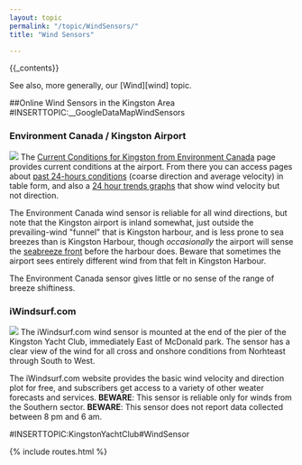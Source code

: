 ```yaml
---
layout: topic
permalink: "/topic/WindSensors/"
title: "Wind Sensors"

---
```


{{_contents}}

See also, more generally, our [Wind][wind] topic.

##Online Wind Sensors in the Kingston Area
#INSERTTOPIC:__GoogleDataMapWindSensors
<h3>Environment Canada / Kingston Airport</h3>
<a href="http://weatheroffice.ec.gc.ca/city/pages/on-69_metric_e.html"><img class="floatleft" border="0" src="http://k7waterfront.org/Images/AirportGraph.jpg"></a>
The <a href="http://weatheroffice.ec.gc.ca/city/pages/on-69_metric_e.html">Current Conditions for Kingston from Environment Canada</a> page provides current conditions at the airport.  From there you can access pages about <a href="http://weatheroffice.ec.gc.ca/trends_table/pages/ygk_metric_e.html">past 24-hours conditions</a> (coarse direction and average velocity) in table form, and also a <a href="http://weatheroffice.ec.gc.ca/forecast/trends_graph_e.html?ygk&unit=m">24 hour trends graphs</a> that show wind velocity but not direction.
<p>The Environment Canada wind sensor is reliable for all wind directions, but note that the Kingston airport is inland somewhat, just outside the prevailing-wind "funnel" that is Kingston harbour, and is less prone to sea breezes than is Kingston Harbour, though <i>occasionally</i> the airport will sense the <a href="http://marine.rutgers.edu/cool/seabreeze/tutorial.html">seabreeze front</a> before the harbour does.  Beware that sometimes the airport sees entirely different wind from that felt in Kingston Harbour.
<p>The Environment Canada sensor gives little or no sense of the range of breeze shiftiness.

<h3>iWindsurf.com</h3>
<a href="http://www.iwindsurf.com/windandwhere.iws?siteID=121"><img class="floatleft" src="http://k7waterfront.org/Images/iWindsurfGraph.jpg"></a>
The iWindsurf.com wind sensor is mounted at the end of the pier of the Kingston Yacht Club, immediately East of McDonald park. The sensor has a clear view of the wind for all cross and onshore conditions from Norhteast through South to West.

The iWindsurf.com website provides the basic wind velocity and direction plot for free, and subscribers get access to a variety of other weater forecasts and services.
<b>BEWARE</b>: This sensor is reliable only for winds from the Southern sector.
<b>BEWARE</b>: This sensor does not report data collected between 8 pm and 6 am.

#INSERTTOPIC:KingstonYachtClub#WindSensor

{% include routes.html %}
